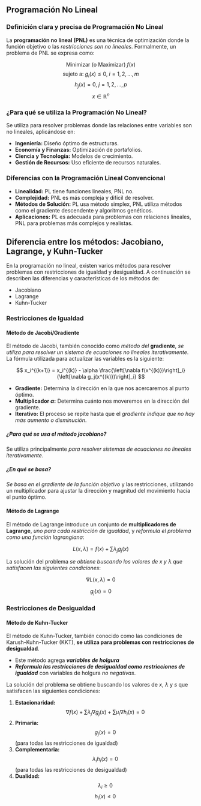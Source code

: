 
## Programación No Lineal

### Definición clara y precisa de Programación No Lineal
La **programación no lineal (PNL)** es una técnica de optimización donde la función objetivo o las *restricciones son no lineales*. Formalmente, un problema de PNL se expresa como:

$$
\text{Minimizar (o Maximizar)} \; f(x)
$$
$$
\text{sujeto a:} \; g_i(x) \leq 0, \; i = 1, 2, \ldots, m
$$
$$
h_j(x) = 0, \; j = 1, 2, \ldots, p
$$
$$
x \in \mathbb{R}^n
$$

### ¿Para qué se utiliza la Programación No Lineal?
Se utiliza para resolver problemas donde las relaciones entre variables son no lineales, aplicándose en:
- **Ingeniería:** Diseño óptimo de estructuras.
- **Economía y Finanzas:** Optimización de portafolios.
- **Ciencia y Tecnología:** Modelos de crecimiento.
- **Gestión de Recursos:** Uso eficiente de recursos naturales.

### Diferencias con la Programación Lineal Convencional
- **Linealidad:** PL tiene funciones lineales, PNL no.
- **Complejidad:** PNL es más compleja y difícil de resolver.
- **Métodos de Solución:** PL usa método simplex, PNL utiliza métodos como el gradiente descendente y algoritmos genéticos.
- **Aplicaciones:** PL es adecuada para problemas con relaciones lineales, PNL para problemas más complejos y realistas.



## Diferencia entre los métodos: Jacobiano, Lagrange, y Kuhn-Tucker

En la programación no lineal, existen varios métodos para resolver problemas con restricciones de igualdad y desigualdad. A continuación se describen las diferencias y características de los métodos de: 
- Jacobiano
- Lagrange
- Kuhn-Tucker

### Restricciones de Igualdad

#### Método de Jacobi/Gradiente

El método de Jacobi, también conocido como *método del* **gradiente**, *se utiliza para resolver un sistema de ecuaciones no lineales iterativamente*. La fórmula utilizada para actualizar las variables es la siguiente:

$$
x_i^{(k+1)} = x_i^{(k)} - \alpha \frac{\left[\nabla f(x^{(k)})\right]_i}{\left[\nabla g_j(x^{(k)})\right]_i}
$$

- **Gradiente:** Determina la dirección en la que nos acercaremos al punto óptimo.
- **Multiplicador $\alpha$:** Determina cuánto nos moveremos en la dirección del gradiente.
- **Iterativo:** El proceso se repite hasta que el *gradiente indique que no hay más aumento o disminución*.

##### ¿Para qué se usa el método jacobiano?
Se utiliza principalmente *para resolver sistemas de ecuaciones no lineales iterativamente*.

##### ¿En qué se basa?
*Se basa en el gradiente de la función objetivo* y las restricciones, utilizando un multiplicador para ajustar la dirección y magnitud del movimiento hacia el punto óptimo.

#### Método de Lagrange

El método de Lagrange introduce un conjunto de **multiplicadores de Lagrange**, *uno para cada restricción de igualdad*, y *reformula el problema como una función lagrangiana*:

$$
L(x, \lambda) = f(x) + \sum \lambda_j g_j(x)
$$

La solución del problema *se obtiene buscando los valores de $x$ y $\lambda$ que satisfacen las siguientes condiciones*:

$$
\nabla L(x, \lambda) = 0
$$

$$
g_j(x) = 0
$$

### Restricciones de Desigualdad

#### Método de Kuhn-Tucker

El método de Kuhn-Tucker, también conocido como las condiciones de Karush-Kuhn-Tucker (KKT), **se utiliza para problemas con restricciones de desigualdad**. 
- Este método agrega ***variables de holgura*** 
- ***Reformula las restricciones de desigualdad como restricciones de igualdad*** con variables de holgura *no negativas*.

La solución del problema se obtiene buscando los valores de $x$, $\lambda$ y $s$ que satisfacen las siguientes condiciones:

1. **Estacionaridad:** 
   $$
   \nabla f(x) + \sum \lambda_j \nabla g_j(x) + \sum \mu_i \nabla h_i(x) = 0
   $$
2. **Primaria:** 
   $$
   g_j(x) = 0
   $$ 
   (para todas las restricciones de igualdad)
3. **Complementaria:** 
   $$
   \lambda_i h_i(x) = 0
   $$ 
   (para todas las restricciones de desigualdad)
4. **Dualidad:** 
   $$
   \lambda_i \geq 0
   $$ 
   $$
   h_i(x) \leq 0
   $$

